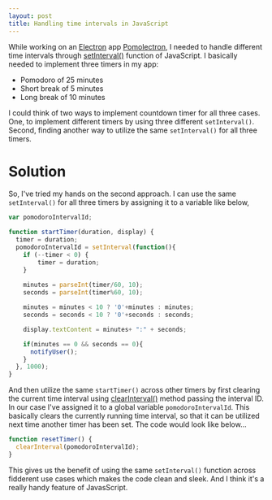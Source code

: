```yaml
---
layout: post
title: Handling time intervals in JavaScript
---
```


While working on an [Electron](electron.atom.io) app [Pomolectron](https://github.com/amitmerchant1990/pomolectron), I needed to handle different time intervals through [setInterval()](https://developer.mozilla.org/en-US/docs/Web/API/WindowOrWorkerGlobalScope/setInterval) function of JavaScript. 
I basically needed to implement three timers in my app: 

 - Pomodoro of 25 minutes
 - Short break of 5 minutes
 - Long break of 10 minutes

I could think of two ways to implement countdown timer for all three cases. One, to implement different timers by using three different `setInterval()`. Second, finding another way to utilize the same `setInterval()` for all three timers.

# Solution

So, I've tried my hands on the second approach. I can use the same `setInterval()` for all three timers by assigning it to a variable like below,

```javascript
var pomodoroIntervalId;

function startTimer(duration, display) {
  timer = duration;
  pomodoroIntervalId = setInterval(function(){
    if (--timer < 0) {
        timer = duration;
    }
    
    minutes = parseInt(timer/60, 10);
    seconds = parseInt(timer%60, 10);

    minutes = minutes < 10 ? '0'+minutes : minutes;
    seconds = seconds < 10 ? '0'+seconds : seconds;

    display.textContent = minutes+ ":" + seconds;

    if(minutes == 0 && seconds == 0){
      notifyUser();
    }
  }, 1000);
}
```

And then utilize the same `startTimer()` across other timers by first clearing the current time interval using [clearInterval()](https://developer.mozilla.org/en-US/docs/Web/API/WindowOrWorkerGlobalScope/clearInterval) method passing the interval ID. In our case I've assigned it to a global variable `pomodoroIntervalId`. This basically clears the currently running time interval, so that it can be utilized next time another timer has been set. The code would look like below...

```javascript
function resetTimer() {
  clearInterval(pomodoroIntervalId);
}
```

This gives us the benefit of using the same `setInterval()` function across fidderent use cases which makes the code clean and sleek. And I think it's a really handy feature of JavasScript.
